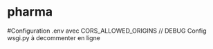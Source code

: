 # pharma
#Configuration .env avec CORS_ALLOWED_ORIGINS // DEBUG
Config wsgi.py à decommenter en ligne